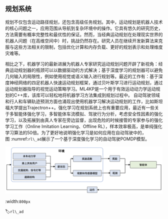 ## 规划系统

规划不仅包含运动路径规划，还包含高级任务规划。其中，运动规划是机器人技术的核心问题之一，应用范围从导航到复杂环境中的操作。它具有悠久的研究历史，方法需要有概率完整性和最优性的保证。然而，当经典运动规划在处理现实世界的机器人问题（在高维空间中）时，挑战仍然存在。研究人员在继续开发新算法来克服与这些方法相关的限制，包括优化计算和内存负载、更好的规划表示和处理维度灾难等。

相比之下，机器学习的最新进展为机器人专家研究运动规划问题开辟了新视角：经典运动规划器的瓶颈可以以数据驱动的方式解决；基于深度学习的规划器可以避免几何输入的局限性，例如使用视觉或语义输入进行规划等。最近的工作有：基于深度神经网络的四足机器人快速运动规划框架，通过贝叶斯学习进行运动规划，通过运动规划器指导的视觉运动策略学习。ML4KP是一个用于有效运动动力学运动规划的C++库，该库可以轻松地将机器学习方法集成到规划过程中。
自动驾驶领域和行人和车辆轨迹预测方面也涌现出使用机器学习解决运动规划的工作，比如斯坦福大学提出Trajectron++。强化学习在规划系统上也有重要应用，最近有一些关于多智能体强化学习，多智能体车流模拟、驾驶行为分析，考虑安全性因素的强化学习，以及拓展到由真人专家在旁边监督，出现危险的时候接管的专家参与的强化学习工作（Online
Imitation Learning、Offline
RL），样本效率极高，是单纯强化学习算法的50倍。为了更好地说明强化学习是如何应用在自动驾驶中的，图 :numref:`rl\_ad`展示了一个基于深度强化学习的自动驾驶POMDP模型。

![基于深度强化学习的自动驾驶POMDP模型](../img/ch13/rl_ad.png)

:width:`800px`

:label:`rl\_ad`